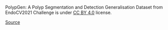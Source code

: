 PolypGen: A Polyp Segmentation and Detection Generalisation Dataset from EndoCV2021 Challenge is under [CC BY 4.0](https://creativecommons.org/licenses/by/4.0/legalcode) license.

[Source](https://www.synapse.org/#!Synapse:syn26376615/wiki/613312)